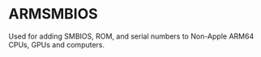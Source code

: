 # ARMSMBIOS
Used for adding SMBIOS, ROM, and serial numbers to Non-Apple ARM64 CPUs, GPUs and computers.
